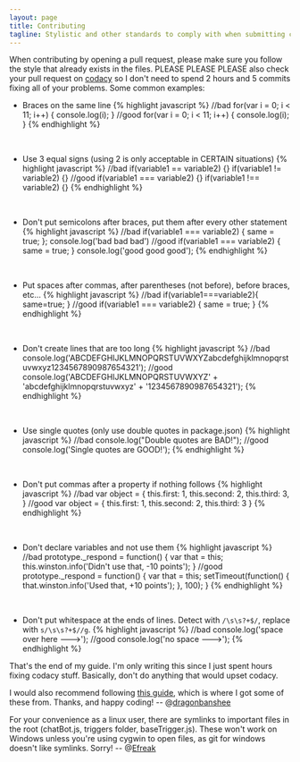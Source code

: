 ```yaml
---
layout: page
title: Contributing
tagline: Stylistic and other standards to comply with when submitting code
---
```


When contributing by opening a pull request, please make sure you follow the style that already exists in the files. PLEASE PLEASE PLEASE also check your pull request on [codacy](https://www.codacy.com/app/node-steam-chat-bot/steam-chat-bot/pullRequests?bid=2286175) so I don't need to spend 2 hours and 5 commits fixing all of your problems. Some common examples:


- Braces on the same line
{% highlight javascript %}
//bad
for(var i = 0; i < 11; i++)
{
    console.log(i);
}
//good
for(var i = 0; i < 11; i++) {
    console.log(i);
}
{% endhighlight %}

<br>

- Use 3 equal signs (using 2 is only acceptable in CERTAIN situations)
{% highlight javascript %}
//bad
if(variable1 == variable2) {}
if(variable1 != variable2) {}
//good
if(variable1 === variable2) {}
if(variable1 !== variable2) {}
{% endhighlight %}

<br>

- Don't put semicolons after braces, put them after every other statement
{% highlight javascript %}
//bad
if(variable1 === variable2) {
    same = true;
};
console.log('bad bad bad')
//good
if(variable1 === variable2) {
    same = true;
}
console.log('good good good');
{% endhighlight %}

<br>

- Put spaces after commas, after parentheses (not before), before braces, etc...
{% highlight javascript %}
//bad
if(variable1===variable2){
    same=true;
}
//good
if(variable1 === variable2) {
    same = true;
}
{% endhighlight %}

<br>

- Don't create lines that are too long
{% highlight javascript %}
//bad
console.log('ABCDEFGHIJKLMNOPQRSTUVWXYZabcdefghijklmnopqrstuvwxyz1234567890987654321');
//good
console.log('ABCDEFGHIJKLMNOPQRSTUVWXYZ' +
        'abcdefghijklmnopqrstuvwxyz' +
        '1234567890987654321');
{% endhighlight %}

<br>

- Use single quotes (only use double quotes in package.json)
{% highlight javascript %}
//bad
console.log("Double quotes are BAD!");
//good
console.log('Single quotes are GOOD!');
{% endhighlight %}

<br>

- Don't put commas after a property if nothing follows
{% highlight javascript %}
//bad 
var object = {
    this.first: 1,
    this.second: 2,
    this.third: 3,
}
//good
var object = {
    this.first: 1,
    this.second: 2,
    this.third: 3
}
{% endhighlight %}

<br>

- Don't declare variables and not use them
{% highlight javascript %}
//bad
prototype._respond = function() {
    var that = this;
    this.winston.info('Didn\'t use that, -10 points');
}
//good
prototype._respond = function() {
    var that = this;
    setTimeout(function() {
        that.winston.info('Used that, +10 points');
    }, 100);
}
{% endhighlight %}

<br>

- Don't put whitespace at the ends of lines. Detect with `/\s\s?+$/`, replace with `s/\s\s?+$//g`.
{% highlight javascript %}
//bad
console.log('space over here --->'); 
//good
console.log('no space --->');
{% endhighlight %}


That's the end of my guide. I'm only writing this since I just spent hours fixing codacy stuff. Basically, don't do anything that would upset codacy.

I would also recommend following [this guide](https://github.com/airbnb/javascript), which is where I got some of these from. Thanks, and happy coding!
-- @[dragonbanshee](https://github.com/dragonbanshee)

For your convenience as a linux user, there are symlinks to important files in the root (chatBot.js, triggers folder, baseTrigger.js). These won't work on Windows unless you're using cygwin to open files, as git for windows doesn't like symlinks. Sorry!
-- @[Efreak](https://github.com/Efreak)
